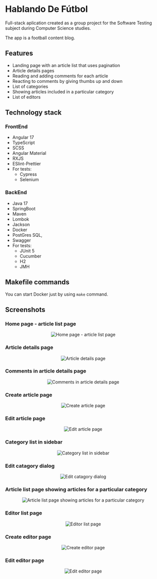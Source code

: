 # Hablando De Fútbol

Full-stack aplication created as a group project for the Software Testing subject during Computer Science studies.

The app is a football content blog.


## Features
* Landing page with an article list that uses pagination
* Article details pages
* Reading and adding comments for each article
* Reacting to comments by giving thumbs up and down
* List of categories
* Showing articles included in a particular category
* List of editors


## Technology stack

### FrontEnd

* Angular 17
* TypeScript
* SCSS
* Angular Material
* RXJS
* ESlint-Prettier
* For tests:
    * Cypress
    * Selenium

### BackEnd

* Java 17
* SpringBoot
* Maven
* Lombok
* Jackson
* Docker
* PostGres SQL,
* Swagger
* For tests:
    * JUnit 5
    * Cucumber
    * H2
    * JMH


## Makefile commands

You can start Docker just by using `make` command.


## Screenshots

### Home page - article list page

<div align="center">
    <img src="ss/article-list.png" alt="Home page - article list page">
</div>

### Article details page

<div align="center">
    <img src="ss/show-article.png" alt="Article details page">
</div>

### Comments in article details page

<div align="center">
    <img src="ss/comments.png" alt="Comments in article details page">
</div>

### Create article page

<div align="center">
    <img src="ss/create-article.png" alt="Create article page">
</div>

### Edit article page

<div align="center">
    <img src="ss/edit-article.png" alt="Edit article page">
</div>

### Category list in sidebar

<div align="center">
    <img src="ss/category-list.png" alt="Category list in sidebar">
</div>

### Edit catagory dialog

<div align="center">
    <img src="ss/edit-category.png" alt="Edit catagory dialog">
</div>

### Article list page showing articles for a particular category

<div align="center">
    <img src="ss/article-category-list.png" alt="Article list page showing articles for a particular category">
</div>

### Editor list page

<div align="center">
    <img src="ss/editor-list.png" alt="Editor list page">
</div>

### Create editor page

<div align="center">
    <img src="ss/create-editor.png" alt="Create editor page">
</div>

### Edit editor page

<div align="center">
    <img src="ss/edit-editor.png" alt="Edit editor page">
</div>

